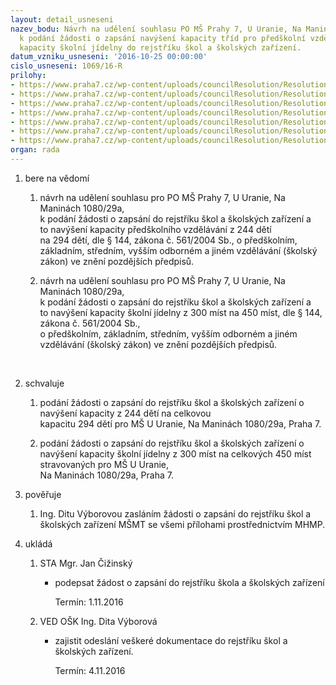 ```yaml
---
layout: detail_usneseni
nazev_bodu: Návrh na udělení souhlasu PO MŠ Prahy 7, U Uranie, Na Maninách 1080/29a,
  k podání žádosti o zapsání navýšení kapacity tříd pro předškolní vzdělávání a navýšení
  kapacity školní jídelny do rejstříku škol a školských zařízení.
datum_vzniku_usneseni: '2016-10-25 00:00:00'
cislo_usneseni: 1069/16-R
prilohy:
- https://www.praha7.cz/wp-content/uploads/councilResolution/Resolutions/28295/export/1Duvodovazprava~123262.doc
- https://www.praha7.cz/wp-content/uploads/councilResolution/Resolutions/28295/export/2ZadostdoRejstrikuskolaSZ~123261.doc
- https://www.praha7.cz/wp-content/uploads/councilResolution/Resolutions/28295/export/3PrilohakzadostiA~123260.doc
- https://www.praha7.cz/wp-content/uploads/councilResolution/Resolutions/28295/export/4PrilohakzadostiB~123259.doc
- https://www.praha7.cz/wp-content/uploads/councilResolution/Resolutions/28295/export/5LVKNOrtenovonam~123258.pdf
- https://www.praha7.cz/wp-content/uploads/councilResolution/Resolutions/28295/export/6LVKNNaManinach~123257.pdf
- https://www.praha7.cz/wp-content/uploads/councilResolution/Resolutions/28295/export/export~297519.pdf
organ: rada
---
```

<OL class=urzList_view id=urzList>
<LI class=urzClass1><SPAN name="1">bere na vědomí</SPAN> 
<OL class=urzOlClass>
<LI class=urzClass2 style="TEXT-ALIGN: left"><SPAN>
<P>návrh na udělení souhlasu pro PO MŠ Prahy 7, U Uranie, Na Maninách 1080/29a, <BR>k podání&nbsp;žádosti o&nbsp;zapsání do rejstříku škol a školských zařízení a to&nbsp;navýšení kapacity&nbsp;předškolního vzdělávání&nbsp;z&nbsp;244 dětí na&nbsp;294&nbsp;dětí,&nbsp;dle § 144, zákona č. 561/2004 Sb., o předškolním, základním, středním, vyšším odborném a jiném vzdělávání (školský zákon) ve znění pozdějších předpisů.</P></SPAN></LI>
<LI class=urzClass2 style="TEXT-ALIGN: left"><SPAN>
<P>návrh na udělení souhlasu pro PO MŠ Prahy 7, U Uranie, Na Maninách 1080/29a, <BR>k podání žádosti o&nbsp;zapsání do rejstříku škol a školských zařízení&nbsp;a to&nbsp;navýšení kapacity školní jídelny z 300 míst&nbsp;na 450 míst,&nbsp;dle § 144, zákona č. 561/2004 Sb., <BR>o předškolním, základním, středním, vyšším odborném a jiném vzdělávání (školský zákon) ve znění pozdějších předpisů.</P>
<P><BR></P></SPAN></LI></OL></LI>
<LI class=urzClass1><SPAN name="24">schvaluje</SPAN> 
<OL class=urzOlClass>
<LI class=urzClass2 style="TEXT-ALIGN: left"><SPAN>
<P>podání žádosti&nbsp;o zapsání do rejstříku škol a školských zařízení&nbsp;o navýšení kapacity z&nbsp;244&nbsp;dětí na celkovou kapacitu&nbsp;294&nbsp;dětí&nbsp;pro&nbsp;MŠ&nbsp;U Uranie, Na Maninách 1080/29a, Praha 7.</P></SPAN></LI>
<LI class=urzClass2 style="TEXT-ALIGN: left"><SPAN>
<P>podání žádosti&nbsp;o zapsání do rejstříku škol a školských zařízení&nbsp;o navýšení kapacity školní jídelny z&nbsp;300 míst na celkových 450 míst stravovaných&nbsp;pro MŠ U Uranie,<BR>Na Maninách 1080/29a, Praha 7.</P></SPAN></LI></OL></LI>
<LI class=urzClass1><SPAN name="16">pověřuje</SPAN> 
<OL class=urzOlClass>
<LI class=urzClass2 style="TEXT-ALIGN: left"><SPAN>
<P>Ing. Ditu Výborovou&nbsp;zasláním žádosti&nbsp;o zapsání do rejstříku škol a školských zařízení MŠMT se všemi přílohami prostřednictvím MHMP.</P></SPAN></LI></OL></LI>
<LI class=urzClass1 id=urzUkoly><SPAN name="1">ukládá</SPAN>
<OL class=urzOlClass>
<LI class=urzClass2><SPAN>
<P>STA Mgr. Jan Čižinský</P></SPAN>
<UL class=urzUlClass>
<LI class=urzClass3><SPAN>
<P>podepsat žádost o zapsání do rejstříku škola a školských zařízení</P></SPAN><SPAN class=urzUkolTermin>Termín:&nbsp;1.11.2016</SPAN></LI></UL></LI>
<LI class=urzClass2><SPAN>
<P>VED OŠK Ing. Dita Výborová</P></SPAN>
<UL class=urzUlClass>
<LI class=urzClass3><SPAN>
<P>zajistit odeslání veškeré dokumentace do rejstříku škol a školských zařízení.</P></SPAN><SPAN class=urzUkolTermin>Termín:&nbsp;4.11.2016</SPAN></LI></UL></LI></OL></LI></OL>
